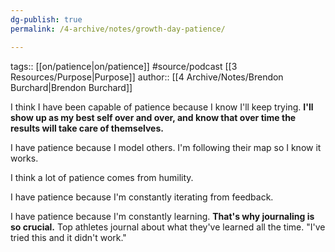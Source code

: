 ```yaml
---
dg-publish: true
permalink: /4-archive/notes/growth-day-patience/

---
```


tags:: [[on/patience\|on/patience]] #source/podcast [[3 Resources/Purpose\|Purpose]] 
author:: [[4 Archive/Notes/Brendon Burchard\|Brendon Burchard]]

I think I have been capable of patience because I know I'll keep trying. **I'll show up as my best self over and over, and know that over time the results will take care of themselves.**

I have patience because I model others. I'm following their map so I know it works.

I think a lot of patience comes from humility.

I have patience because I'm constantly iterating from feedback.

I have patience because I'm constantly learning. **That's why journaling is so crucial.** Top athletes journal about what they've learned all the time. "I've tried this and it didn't work."